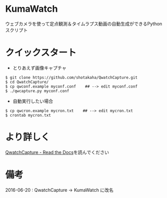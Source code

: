 # KumaWatch

ウェブカメラを使って定点観測＆タイムラプス動画の自動生成ができるPythonスクリプト

# クイックスタート

   - とりあえず画像キャプチャ

``` shellsession
$ git clone https://github.com/shotakaha/QwatchCapture.git
$ cd QwatchCapture/
$ cp qwconf.example myconf.conf    ## --> edit myconf.conf
$ ./qwcapture.py myconf.conf
```

   - 自動実行したい場合

``` shellsession
$ cp qwcron.example mycron.txt    ## --> edit mycron.txt
$ crontab mycron.txt
```

# より詳しく

[QwatchCapture - Read the Docs](http://qwatchcapture.readthedocs.org/ja/latest/ )を読んでください


# 備考

2016-06-20 : QwatchCapture -> KumaWatch に改名

